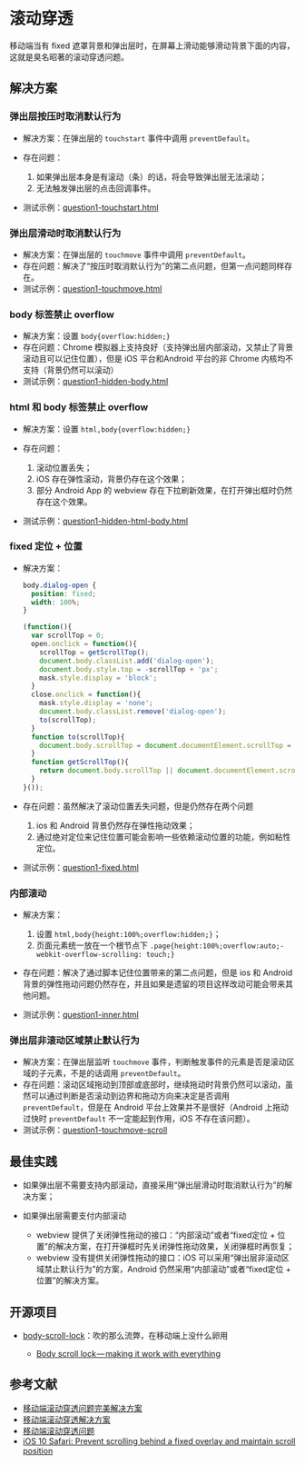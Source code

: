 滚动穿透
========

移动端当有 fixed 遮罩背景和弹出层时，在屏幕上滑动能够滑动背景下面的内容，这就是臭名昭著的滚动穿透问题。

## 解决方案

### 弹出层按压时取消默认行为

- 解决方案：在弹出层的 `touchstart` 事件中调用 `preventDefault`。
- 存在问题：

    1. 如果弹出层本身是有滚动（条）的话，将会导致弹出层无法滚动；
    2. 无法触发弹出层的点击回调事件。

- 测试示例：[question1-touchstart.html](./question1-touchstart.html)

### 弹出层滑动时取消默认行为

- 解决方案：在弹出层的 `touchmove` 事件中调用 `preventDefault`。
- 存在问题：解决了“按压时取消默认行为”的第二点问题，但第一点问题同样存在。
- 测试示例：[question1-touchmove.html](./question1-touchmove.html)

### body 标签禁止 overflow

- 解决方案：设置 `body{overflow:hidden;}`
- 存在问题：Chrome 模拟器上支持良好（支持弹出层内部滚动，又禁止了背景滚动且可以记住位置），但是 iOS 平台和Android 平台的非 Chrome 内核均不支持（背景仍然可以滚动）
- 测试示例：[question1-hidden-body.html](./question1-hidden-body.html)

### html 和 body 标签禁止 overflow

- 解决方案：设置 `html,body{overflow:hidden;}`
- 存在问题：

    1. 滚动位置丢失；
    2. iOS 存在弹性滚动，背景仍存在这个效果；
    3. 部分 Android App 的 webview 存在下拉刷新效果，在打开弹出框时仍然存在这个效果。

- 测试示例：[question1-hidden-html-body.html](./question1-hidden-html-body.html)

### fixed 定位 + 位置

- 解决方案：

    ```css
    body.dialog-open {
      position: fixed;
      width: 100%;
    }
    ```

    ```javascript
    (function(){
      var scrollTop = 0;
      open.onclick = function(){
        scrollTop = getScrollTop();
        document.body.classList.add('dialog-open'); 
        document.body.style.top = -scrollTop + 'px';
        mask.style.display = 'block';
      }  
      close.onclick = function(){
        mask.style.display = 'none';
        document.body.classList.remove('dialog-open');
        to(scrollTop);
      }
      function to(scrollTop){
        document.body.scrollTop = document.documentElement.scrollTop = scrollTop;
      }
      function getScrollTop(){
        return document.body.scrollTop || document.documentElement.scrollTop;
      }
    }());
    ```

- 存在问题：虽然解决了滚动位置丢失问题，但是仍然存在两个问题

    1. ios 和 Android 背景仍然存在弹性拖动效果；
    2. 通过绝对定位来记住位置可能会影响一些依赖滚动位置的功能，例如粘性定位。
    
- 测试示例：[question1-fixed.html](./question1-fixed.html)

### 内部滚动

- 解决方案：

    1. 设置 `html,body{height:100%;overflow:hidden;}`；
    2. 页面元素统一放在一个根节点下 `.page{height:100%;overflow:auto;-webkit-overflow-scrolling: touch;}`

- 存在问题：解决了通过脚本记住位置带来的第二点问题，但是 ios 和 Android 背景的弹性拖动问题仍然存在，并且如果是遗留的项目这样改动可能会带来其他问题。
- 测试示例：[question1-inner.html](./question1-inner.html)

### 弹出层非滚动区域禁止默认行为

- 解决方案：在弹出层监听 `touchmove` 事件，判断触发事件的元素是否是滚动区域的子元素，不是的话调用 `preventDefault`。
- 存在问题：滚动区域拖动到顶部或底部时，继续拖动时背景仍然可以滚动，虽然可以通过判断是否滚动到边界和拖动方向来决定是否调用 `preventDefault`，但是在 Android 平台上效果并不是很好（Android 上拖动过快时 `preventDefault` 不一定能起到作用，iOS 不存在该问题）。
- 测试示例：[question1-touchmove-scroll](./question1-touchmove-scroll.html)

## 最佳实践

- 如果弹出层不需要支持内部滚动，直接采用“弹出层滑动时取消默认行为”的解决方案；
- 如果弹出层需要支付内部滚动

    - webview 提供了关闭弹性拖动的接口：“内部滚动”或者“fixed定位 + 位置”的解决方案，在打开弹框时先关闭弹性拖动效果，关闭弹框时再恢复；
    - webview 没有提供关闭弹性拖动的接口：iOS 可以采用“弹出层非滚动区域禁止默认行为”的方案，Android 仍然采用“内部滚动”或者“fixed定位 + 位置”的解决方案。

## 开源项目

- [body-scroll-lock](https://github.com/willmcpo/body-scroll-lock)：吹的那么流弊，在移动端上没什么卵用

    - [Body scroll lock — making it work with everything](https://medium.com/jsdownunder/locking-body-scroll-for-all-devices-22def9615177)

## 参考文献

- [移动端滚动穿透问题完美解决方案](https://segmentfault.com/a/1190000005617307)
- [移动端滚动穿透解决方案](https://juejin.im/post/5abf1c69f265da239706fcb8)
- [移动端滚动穿透问题](https://github.com/pod4g/tool/wiki/%E7%A7%BB%E5%8A%A8%E7%AB%AF%E6%BB%9A%E5%8A%A8%E7%A9%BF%E9%80%8F%E9%97%AE%E9%A2%98)
- [iOS 10 Safari: Prevent scrolling behind a fixed overlay and maintain scroll position](https://stackoverflow.com/questions/41594997/ios-10-safari-prevent-scrolling-behind-a-fixed-overlay-and-maintain-scroll-posi)

